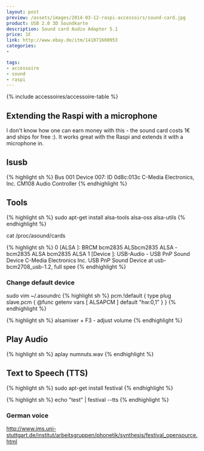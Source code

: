 ```yaml
---
layout: post
preview: /assets/images/2014-03-12-raspi-accessoirs/sound-card.jpg
product: USB 2.0 3D Soundkarte
description: Sound card Audio Adapter 5.1
price: 1€
link: http://www.ebay.de/itm/141071608953
categories:
-

tags:
- accessoire
- sound
- raspi
---
```


{% include accessoires/accessoire-table %}

## Extending the Raspi with a microphone
I don't know how one can earn money with this - the sound card costs 1€ and ships for free :). It works great
with the Raspi and extends it with a microphone in.

## lsusb
{% highlight sh %}
Bus 001 Device 007: ID 0d8c:013c C-Media Electronics, Inc. CM108 Audio Controller
{% endhighlight %}

## Tools
{% highlight sh %}
sudo apt-get install alsa-tools alsa-oss alsa-utils
{% endhighlight %}

cat /proc/asound/cards

{% highlight sh %}
 0 [ALSA           ]: BRCM bcm2835 ALSbcm2835 ALSA - bcm2835 ALSA
                      bcm2835 ALSA
 1 [Device         ]: USB-Audio - USB PnP Sound Device
                      C-Media Electronics Inc. USB PnP Sound Device at usb-bcm2708_usb-1.2, full spee
{% endhighlight %}

### Change default device
sudo vim ~/.asoundrc
{% highlight sh %}
 pcm.!default {
   type plug
   slave.pcm {
     @func getenv
     vars [ ALSAPCM ]
     default "hw:0,1"
   }
 }
{% endhighlight %}

{% highlight sh %}
alsamixer + F3 - adjust volume
{% endhighlight %}

## Play Audio
{% highlight sh %}
aplay numnuts.wav
{% endhighlight %}

## Text to Speech (TTS)
{% highlight sh %}
sudo apt-get install festival
{% endhighlight %}

{% highlight sh %}
echo "test" | festival --tts
{% endhighlight %}

### German voice
http://www.ims.uni-stuttgart.de/institut/arbeitsgruppen/phonetik/synthesis/festival_opensource.html